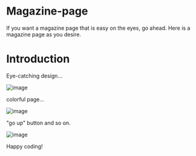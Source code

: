 # Magazine-page

If you want a magazine page that is easy on the eyes, go ahead. Here is a magazine page as you desire.

# Introduction

Eye-catching design...

![image](https://user-images.githubusercontent.com/121757537/213412002-421de6df-05c8-4765-b28b-90b3ff38492a.png)

colorful page...

![image](https://user-images.githubusercontent.com/121757537/213414050-d2aa44fc-016a-410a-8785-6fc366315dc9.png)

"go up" button and so on.

![image](https://user-images.githubusercontent.com/121757537/213414183-62d067ee-e25d-436a-b37a-441b41ec419a.png)

Happy coding!
